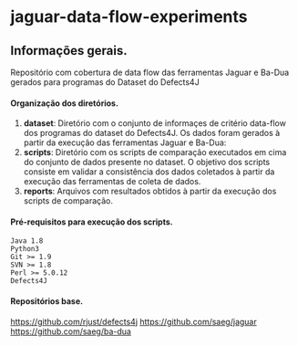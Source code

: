 # jaguar-data-flow-experiments

## Informações gerais.
Repositório com cobertura de data flow das ferramentas Jaguar e Ba-Dua gerados para programas do Dataset do Defects4J

#### Organização dos diretórios.
  1. **dataset**: Diretório com o conjunto de informaçes de critério data-flow dos programas do dataset do Defects4J. Os dados foram gerados à partir da execução das ferramentas Jaguar e Ba-Dua:      
  2. **scripts**: Diretório com os scripts de comparação executados em cima do conjunto de dados presente no dataset. O objetivo dos scripts consiste em validar a consistência dos dados coletados à partir da execução das ferramentas de coleta de dados.
  3. **reports**: Arquivos com resultados obtidos à partir da execução dos scripts de comparação.
  
#### Pré-requisitos para execução dos scripts.
  ```
  Java 1.8
  Python3
  Git >= 1.9
  SVN >= 1.8
  Perl >= 5.0.12
  Defects4J
  ```

#### Repositórios base.
  https://github.com/rjust/defects4j
  https://github.com/saeg/jaguar
  https://github.com/saeg/ba-dua
